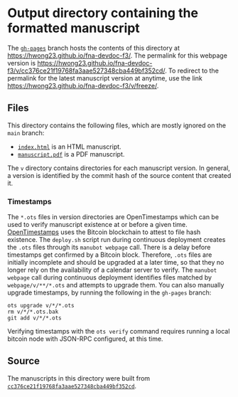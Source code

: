 # Output directory containing the formatted manuscript

The [`gh-pages`](https://github.com/hwong23/fna-devdoc-f3/tree/gh-pages) branch hosts the contents of this directory at <https://hwong23.github.io/fna-devdoc-f3/>.
The permalink for this webpage version is <https://hwong23.github.io/fna-devdoc-f3/v/cc376ce21f19768fa3aae527348cba449bf352cd/>.
To redirect to the permalink for the latest manuscript version at anytime, use the link <https://hwong23.github.io/fna-devdoc-f3/v/freeze/>.

## Files

This directory contains the following files, which are mostly ignored on the `main` branch:

+ [`index.html`](index.html) is an HTML manuscript.
+ [`manuscript.pdf`](manuscript.pdf) is a PDF manuscript.

The `v` directory contains directories for each manuscript version.
In general, a version is identified by the commit hash of the source content that created it.

### Timestamps

The `*.ots` files in version directories are OpenTimestamps which can be used to verify manuscript existence at or before a given time.
[OpenTimestamps](https://opentimestamps.org/) uses the Bitcoin blockchain to attest to file hash existence.
The `deploy.sh` script run during continuous deployment creates the `.ots` files through its `manubot webpage` call.
There is a delay before timestamps get confirmed by a Bitcoin block.
Therefore, `.ots` files are initially incomplete and should be upgraded at a later time, so that they no longer rely on the availability of a calendar server to verify.
The `manubot webpage` call during continuous deployment identifies files matched by `webpage/v/**/*.ots` and attempts to upgrade them.
You can also manually upgrade timestamps, by running the following in the `gh-pages` branch:

```shell
ots upgrade v/*/*.ots
rm v/*/*.ots.bak
git add v/*/*.ots
```

Verifying timestamps with the `ots verify` command requires running a local bitcoin node with JSON-RPC configured, at this time.

## Source

The manuscripts in this directory were built from
[`cc376ce21f19768fa3aae527348cba449bf352cd`](https://github.com/hwong23/fna-devdoc-f3/commit/cc376ce21f19768fa3aae527348cba449bf352cd).
